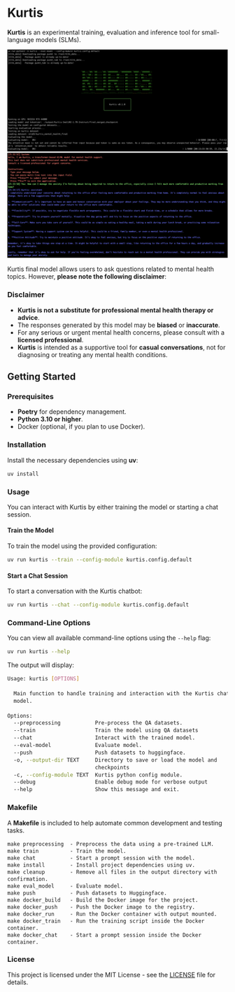 # Kurtis

**Kurtis** is an experimental training, evaluation and inference tool for small-language models (SLMs).

![Kurtis in action - Evaluation](images/screenshots/kurtis-eval.png)
![Kurtis in action - Chat](images/screenshots/kurtis-chat.png)

Kurtis final model allows users to ask questions related to mental health topics. However, **please note the following disclaimer**:

### Disclaimer

- **Kurtis is not a substitute for professional mental health therapy or advice**.
- The responses generated by this model may be **biased** or **inaccurate**.
- For any serious or urgent mental health concerns, please consult with a **licensed professional**.
- **Kurtis** is intended as a supportive tool for **casual conversations**, not for diagnosing or treating any mental health conditions.

## Getting Started

### Prerequisites

- **Poetry** for dependency management.
- **Python 3.10 or higher**.
- Docker (optional, if you plan to use Docker).

### Installation

Install the necessary dependencies using **uv**:

```bash
uv install
```

### Usage

You can interact with Kurtis by either training the model or starting a chat session.

#### Train the Model

To train the model using the provided configuration:

```bash
uv run kurtis --train --config-module kurtis.config.default
```

#### Start a Chat Session

To start a conversation with the Kurtis chatbot:

```bash
uv run kurtis --chat --config-module kurtis.config.default
```

### Command-Line Options

You can view all available command-line options using the `--help` flag:

```bash
uv run kurtis --help
```

The output will display:

```bash
Usage: kurtis [OPTIONS]

  Main function to handle training and interaction with the Kurtis chatbot
  model.

Options:
  --preprocessing           Pre-process the QA datasets.
  --train                   Train the model using QA datasets
  --chat                    Interact with the trained model.
  --eval-model              Evaluate model.
  --push                    Push datasets to huggingface.
  -o, --output-dir TEXT     Directory to save or load the model and
                            checkpoints
  -c, --config-module TEXT  Kurtis python config module.
  --debug                   Enable debug mode for verbose output
  --help                    Show this message and exit.
```

### Makefile

A **Makefile** is included to help automate common development and testing tasks.

```
make preprocessing  - Preprocess the data using a pre-trained LLM.
make train          - Train the model.
make chat           - Start a prompt session with the model.
make install        - Install project dependencies using uv.
make cleanup        - Remove all files in the output directory with confirmation.
make eval_model     - Evaluate model.
make push           - Push datasets to Huggingface.
make docker_build   - Build the Docker image for the project.
make docker_push    - Push the Docker image to the registry.
make docker_run     - Run the Docker container with output mounted.
make docker_train   - Run the training script inside the Docker container.
make docker_chat    - Start a prompt session inside the Docker container.
```

### License

This project is licensed under the MIT License - see the [LICENSE](LICENSE) file for details.
